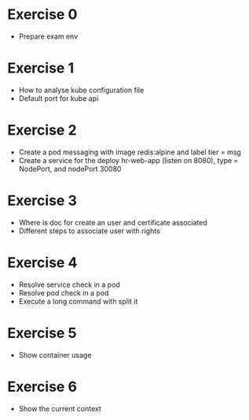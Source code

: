 # Exercise 0
 - Prepare exam env
 
# Exercise 1

 - How to analyse kube configuration file
 - Default port for kube api

# Exercise 2

 - Create a pod messaging with image redis:alpine and label tier = msg
 - Create a service for the deploy hr-web-app (listen on 8080), type = NodePort, and nodePort 30080

# Exercise 3

 - Where is doc for create an user and certificate associated
 - Different steps to associate user with rights

# Exercise 4

 - Resolve service check in a pod
 - Resolve pod check in a pod
 - Execute a long command with split it

# Exercise 5

 - Show container usage

# Exercise 6

 - Show the current context 